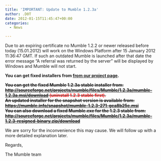 ```yaml
---
title: 'IMPORTANT: Update to Mumble 1.2.3a'
author: .D0T
date: 2012-01-15T11:45:47+00:00
categories:
  - News

---
```

Due to an expiring certificate no Mumble 1.2.2 or newer released before today (15.01.2012) will work on the Windows Platform after 15 January 2012 11:36:47 GMT. If such an outdated Mumble is launched after that date the error message &#8220;A referral was returned by the server&#8221; will be displayed by Windows and Mumble will not start.

**You can get fixed installers from [from our project page][1].**

<del datetime="2012-11-11T20:38:59+00:00"><strong>You can get the fixed Mumble 1.2.3a stable installer from:<br /> <a href="http://sourceforge.net/projects/mumble/files/Mumble/1.2.3a/mumble-1.2.3a.msi/download">http://sourceforge.net/projects/mumble/files/Mumble/1.2.3a/mumble-1.2.3a.msi/download</a> <span style="color: #ff0000;">(uninstall 1.2.3 stable first).</span><br /> An updated installer for the snapshot version is available from: <a href="https://mumble.info/snapshot/mumble-1.2.3-271-gca8b25c.msi">https://mumble.info/snapshot/mumble-1.2.3-271-gca8b25c.msi</a><br /> You can also download a fixed Mumble.exe for the 1.2.3 stable from: <a href="http://sourceforge.net/projects/mumble/files/Mumble/1.2.3a/mumble-1.2.3-resigned-binary.zip/download">http://sourceforge.net/projects/mumble/files/Mumble/1.2.3a/mumble-1.2.3-resigned-binary.zip/download</a></strong></del>

We are sorry for the inconvenience this may cause. We will follow up with a more detailed explanation later.

Regards,

The Mumble team

 [1]: https://mumble.info
